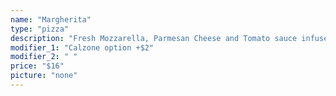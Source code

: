 ```yaml
---
name: "Margherita"
type: "pizza"
description: "Fresh Mozzarella, Parmesan Cheese and Tomato sauce infused with 21st Amendment's El Sully Lager."
modifier_1: "Calzone option +$2"
modifier_2: " "
price: "$16"
picture: "none"
---
```

